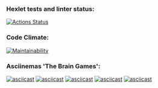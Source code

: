 ### Hexlet tests and linter status:
[![Actions Status](https://github.com/po1inakoroleva/frontend-project-44/workflows/hexlet-check/badge.svg)](https://github.com/po1inakoroleva/frontend-project-44/actions)

### Code Climate:
[![Maintainability](https://api.codeclimate.com/v1/badges/1be107022898a4ed2ac8/maintainability)](https://codeclimate.com/github/po1inakoroleva/frontend-project-44/maintainability)

### Asciinemas 'The Brain Games':
[![asciicast](https://asciinema.org/a/v9SJ5KBpdJaDfnL8gJJ6oaeDE.svg)](https://asciinema.org/a/v9SJ5KBpdJaDfnL8gJJ6oaeDE)
[![asciicast](https://asciinema.org/a/fNyyVd6655O73kjQYEqrwuY1C.svg)](https://asciinema.org/a/fNyyVd6655O73kjQYEqrwuY1C)
[![asciicast](https://asciinema.org/a/ZF3S1lX6nP1peAWDxg65hvnOS.svg)](https://asciinema.org/a/ZF3S1lX6nP1peAWDxg65hvnOS)
[![asciicast](https://asciinema.org/a/vG0rphDFLe3f6HwBr5rWXDGco.svg)](https://asciinema.org/a/vG0rphDFLe3f6HwBr5rWXDGco)
[![asciicast](https://asciinema.org/a/xiEs1QJuMOSFyIhZi3zbAnN8D.svg)](https://asciinema.org/a/xiEs1QJuMOSFyIhZi3zbAnN8D)
